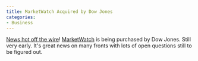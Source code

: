 ```yaml
---
title: MarketWatch Acquired by Dow Jones
categories:
- Business
---
```


[News hot off the wire](http://cbs.marketwatch.com/news/story.asp?guid=%7B1E3163DB%2D2F80%2D48D5%2D9659%2DA74D3CD37C4E%7D&siteid=mktw&dist=)! [MarketWatch](http://www.marketwatch.com/) is being purchased by Dow Jones. Still very early. It's great news on many fronts with lots of open questions still to be figured out.
